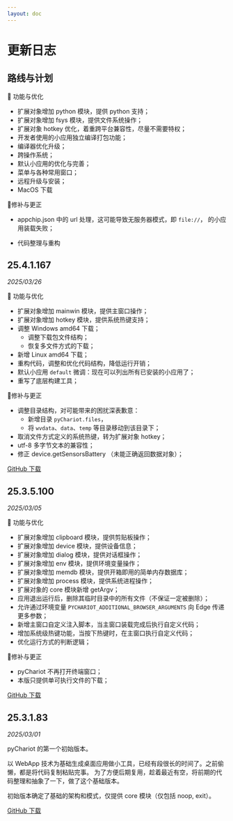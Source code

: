 ```yaml
---
layout: doc
---
```


# 更新日志

## 路线与计划

🚀 功能与优化

- 扩展对象增加 python 模块，提供 python 支持；
- 扩展对象增加 fsys 模块，提供文件系统操作；
- 扩展对象 hotkey 优化，着重跨平台兼容性，尽量不需要特权；
- 开发者使用的小应用独立编译打包功能；
- 编译器优化升级；
- 跨操作系统；
- 默认小应用的优化与完善；
- 菜单与各种常用窗口；
- 远程升级与安装；
- MacOS 下载

[//]: # (- 新增主窗口事件的自定义脚本支持；)

🐞修补与更正
- appchip.json 中的 url 处理，这可能导致无服务器模式，即 `file://`， 的小应用装载失败；

- 代码整理与重构

## 25.4.1.167

*2025/03/26*

🚀 功能与优化

- 扩展对象增加 mainwin 模块，提供主窗口操作；
- 扩展对象增加 hotkey 模块，提供系统热键支持；
- 调整 Windows amd64 下载；
  - 调整下载包文件结构；
  - 恢复多文件方式的下载；
- 新增 Linux amd64 下载；
- 重构代码，调整和优化代码结构，降低运行开销；
- 默认小应用 `default` 微调：现在可以列出所有已安装的小应用了；
- 重写了底层构建工具；

🐞修补与更正

- 调整目录结构，对可能带来的困扰深表歉意：
    - 新增目录 `pyChariot.files`，
    - 将 `wvdata`、`data`、`temp` 等目录移动到该目录下；
- 取消文件方式定义的系统热键，转为扩展对象 hotkey；
- utf-8 多字节文本的兼容性；
- 修正 device.getSensorsBattery （未能正确返回数据对象）；

[GitHub 下载](https://github.com/Chanix/pyChariot/releases/tag/v25.3.5.100)

## 25.3.5.100

*2025/03/05*

🚀 功能与优化

- 扩展对象增加 clipboard 模块，提供剪贴板操作；
- 扩展对象增加 device 模块，提供设备信息；
- 扩展对象增加 dialog 模块，提供对话框操作；
- 扩展对象增加 env 模块，提供环境变量操作；
- 扩展对象增加 memdb 模块，提供开箱即用的简单内存数据库；
- 扩展对象增加 process 模块，提供系统进程操作；
- 扩展对象的 core 模块新增 getArgv；
- 应用退出运行后，删除其临时目录中的所有文件（不保证一定被删除）；
- 允许通过环境变量 `PYCHARIOT_ADDITIONAL_BROWSER_ARGUMENTS` 向 Edge 传递更多参数；
- 新增主窗口自定义注入脚本，当主窗口装载完成后执行自定义代码；
- 增加系统级热键功能，当按下热键时，在主窗口执行自定义代码；
- 优化运行方式的判断逻辑；

🐞修补与更正

- pyChariot 不再打开终端窗口；
- 本版只提供单可执行文件的下载；

[GitHub 下载](https://github.com/Chanix/pyChariot/releases/tag/v25.3.5.100)

## 25.3.1.83

*2025/03/01*

pyChariot 的第一个初始版本。

以 WebApp 技术为基础生成桌面应用做小工具，已经有段很长的时间了。之前偷懒，都是将代码复制粘贴完事。
为了方便后期复用，趁着最近有空，将前期的代码整理和抽象了一下，做了这个基础版本。

初始版本确定了基础的架构和模式，仅提供 core 模块（仅包括 noop, exit）。

[GitHub 下载](https://github.com/Chanix/pyChariot/releases/tag/v25.3.1.83)


[//]: # (⚡🚀🐞)

